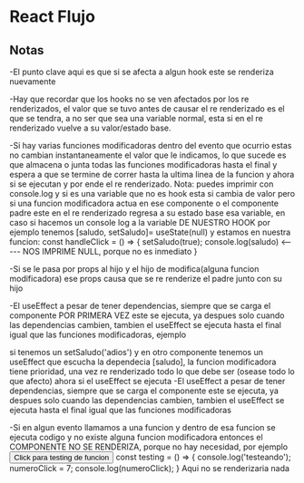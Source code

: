 # React Flujo

## Notas

-El punto clave aqui es que si se afecta a algun hook este se renderiza nuevamente

-Hay que recordar que los hooks no se ven afectados por los re renderizados, el valor que se tuvo antes de causar el re renderizado es el que se tendra, a no ser que sea una variable normal, esta si en el re renderizado vuelve a su valor/estado base.

-Si hay varias funciones modificadoras dentro del evento que ocurrio estas no cambian instantaneamente el valor que le indicamos, lo que sucede es que almacena o junta todas las funciones modificadoras hasta el final y espera a que se termine de correr hasta la ultima linea de la funcion y ahora si se ejecutan y por ende el re renderizado. Nota: puedes imprimir con console.log y si es una variable que no es hook esta si cambia de valor pero si una funcion modificadora actua en ese componente o el componente padre este en el re renderizado regresa a su estado base esa variable, en caso si hacemos un console log a la variable DE NUESTRO HOOK por ejemplo tenemos [saludo, setSaludo]= useState(null) y estamos en nuestra funcion:
    const handleClick = () => {
        setSaludo(true);
        console.log(saludo) <----- NOS IMPRIME NULL, porque no es inmediato
    }

-Si se le pasa por props al hijo y el hijo de modifica(alguna funcion modificadora) ese props causa que se re renderize el padre junto con su hijo


-El useEffect a pesar de tener dependencias, siempre que se carga el componente POR PRIMERA VEZ este se ejecuta, ya despues solo cuando las dependencias cambien, tambien el useEffect se ejecuta hasta el final igual que las funciones modificadoras, ejemplo

si tenemos un setSaludo('adios') y en otro componente tenemos un useEffect que escucha la dependecia [saludo], la funcion modificadora tiene prioridad, una vez re renderizado todo lo que debe ser (osease todo lo que afecto) ahora si el useEffect se ejecuta
-El useEffect a pesar de tener dependencias, siempre que se carga el componente este se ejecuta, ya despues solo cuando las dependencias cambien, tambien el useEffect se ejecuta hasta el final igual que las funciones modificadoras

-Si en algun evento llamamos a una funcion y dentro de esa funcion se ejecuta codigo y no existe alguna funcion modificadora entonces el COMPONENTE NO SE RENDERIZA, porque no hay necesidad, por ejemplo
        <button onClick={testing}>Click para testing de funcion</button>
    const testing = () => {
      console.log('testeando');
      numeroClick = 7;
      console.log(numeroClick);
    }
Aqui no se renderizaria nada